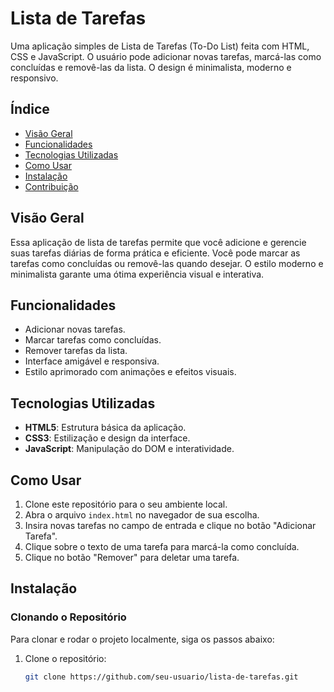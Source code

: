 # Lista de Tarefas

Uma aplicação simples de Lista de Tarefas (To-Do List) feita com HTML, CSS e JavaScript. O usuário pode adicionar novas tarefas, marcá-las como concluídas e removê-las da lista. O design é minimalista, moderno e responsivo.

## Índice

- [Visão Geral](#visão-geral)
- [Funcionalidades](#funcionalidades)
- [Tecnologias Utilizadas](#tecnologias-utilizadas)
- [Como Usar](#como-usar)
- [Instalação](#instalação)
- [Contribuição](#contribuição)

## Visão Geral

Essa aplicação de lista de tarefas permite que você adicione e gerencie suas tarefas diárias de forma prática e eficiente. Você pode marcar as tarefas como concluídas ou removê-las quando desejar. O estilo moderno e minimalista garante uma ótima experiência visual e interativa.

## Funcionalidades

- Adicionar novas tarefas.
- Marcar tarefas como concluídas.
- Remover tarefas da lista.
- Interface amigável e responsiva.
- Estilo aprimorado com animações e efeitos visuais.

## Tecnologias Utilizadas

- **HTML5**: Estrutura básica da aplicação.
- **CSS3**: Estilização e design da interface.
- **JavaScript**: Manipulação do DOM e interatividade.

## Como Usar

1. Clone este repositório para o seu ambiente local.
2. Abra o arquivo `index.html` no navegador de sua escolha.
3. Insira novas tarefas no campo de entrada e clique no botão "Adicionar Tarefa".
4. Clique sobre o texto de uma tarefa para marcá-la como concluída.
5. Clique no botão "Remover" para deletar uma tarefa.

## Instalação

### Clonando o Repositório

Para clonar e rodar o projeto localmente, siga os passos abaixo:

1. Clone o repositório:

   ```bash
   git clone https://github.com/seu-usuario/lista-de-tarefas.git
